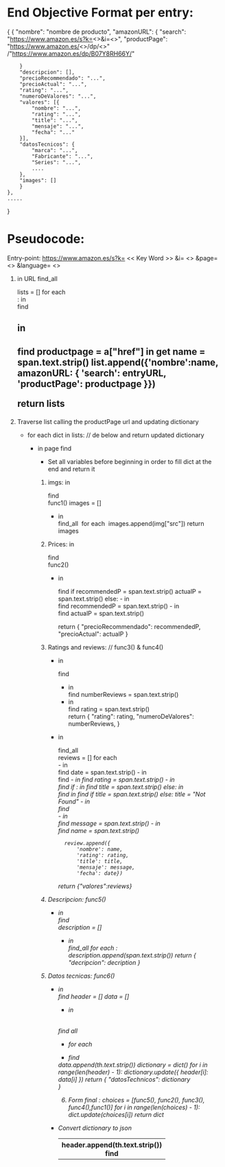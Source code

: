 # End Objective Format per entry:

{
    {
        "nombre": "nombre de producto",
        "amazonURL": {
            "search": "https://www.amazon.es/s?k=<<palabraclave>>&i=<<categoria>>",
            "productPage": "https://www.amazon.es/<<unico>>/dp/<<unico>>" /"https://www.amazon.es/dp/B07Y8RH66Y/"

        }
        "descripcion": [],
        "precioRecommendado": "...",
        "precioActual": "...",
        "rating": "...",
        "numeroDeValores": "...",
        "valores": [{
            "nombre": "...",
            "rating": "...",
            "title": "...",
            "mensaje": "...",
            "fecha": "..."
        }],
        "datosTecnicos": {
            "marca": "...",
            "Fabricante": "...",
            "Series": "...",
            ....
        },
        "images": []
        }
    },
    .....
}

# Pseudocode:

Entry-point: https://www.amazon.es/s?k= << Key Word >> &i= <<Category>> &page= <<page number >> &language= <<Language code i.e. es en>>

1. in URL find_all <div class=" s-result-item">
    lists = []
    for each <div>:
        in <div> find <h2>
            in <h2> find <a>
                productpage = a["href"]
                in <a> get <span>
                    name = span.text.strip()
        list.append({'nombre':name, amazonURL: {
            'search': entryURL,
            'productPage': productpage
        }})

    return lists

2. Traverse list calling the productPage url and updating dictionary

    - for each dict in lists: // de below and return updated dictionary
        
        - in page find <div id="dp-container"> 
            - Set all variables before beginning in order to fill dict at the end and return it

            1. imgs: in <div id="dp-container"> find <div id="altImages"> func1()
                images = []
                - in <div> find_all <img tags>
                    for each <img>
                        images.append(img["src"])
                    return images

            2. Prices: in <div id="dp-container"> find <div id="price"> func2()
                - in <div id="price"> find <span id="priceblock_ourprice">
                    if <span> 
                        recommendedP = span.text.strip()
                        actualP = span.text.strip() 
                    else:
                        - in <div id="price"> find <span class="priceBlockStrikePriceString ">
                            recommendedP = span.text.strip()
                        - in <div> find <span id="priceblock_dealprice">
                            actualP = span.text.strip()

                    return {
                        "precioRecommendado": recommendedP,
                        "precioActual": actualP
                    }

            3. Ratings and reviews: // func3() & func4()
                - in <div id="dp-container"> find <div id="averageCustomerReviews">
                    - in <div id="averageCustomerReviews"> find <span id="acrCustomerReviewText">
                        numberReviews = span.text.strip()
                    - in <div id="averageCustomerReviews"> find <span class="a-icon-alt">
                        rating = span.text.strip()     
                    return {
                        "rating": rating,
                        "numeroDeValores": numberReviews,
                    }
                        
                - in <div id="dp-container"> find_all <div data-hook="review">
                    reviews = []
                    for each <div data-hook="review">
                        - in <div data-hook="review"> find <span data-hook="review-date">
                            date = span.text.strip()
                        - in <div data-hook="review"> find <i class="review-rating">
                            - in <i class="review-rating"> find <span>
                                rating = span.text.strip()
                        - in <div data-hook="review"> find <span class="review-title">
                            if <span class="review-title">:
                                in <span  class="review-title"> find <span class="cr-original-review-content">
                                    title = span.text.strip()
                            else:
                                in <div data-hook="review"> find <a class="review-title">
                                    in <a class="review-title"> find <span>
                                        if <span>
                                            title = span.text.strip()
                                        else:
                                            title = "Not Found"
                        - in <div data-hook="review"> find <div class="review-data">
                            - in <div class="review-data"> find <span class="cr-original-review-content">
                                message = span.text.strip()
                        - in <div  data-hook="review"> find <span class="a-profile-name">
                            name = span.text.strip()

                        review.append({
                            'nombre': name, 
                            'rating': rating, 
                            'title': title, 
                            'mensaje': message, 
                            'fecha': date})
                    return {"valores":reviews}

            4. Descripcion: func5()
                - in <div id="dp-container"> find <div id="feature-bullets">
                    description = []
                    - in <div id="feature-bullets"> find_all <span class="a-list-item">
                        for each <span class="a-list-item">:
                            description.append(span.text.strip())
                    return {
                        "decripcion": decription
                    }
                    
            5. Datos tecnicas: func6()
                - in <div id="dp-container"> find <table id="productDetails_techSpec_section_1">
                    header = []
                    data = []
                    - in <table id="productDetails_techSpec_section_1"> find all <tr>
                        - for each <tr>
                            - find <th>
                                header.append(th.text.strip())
                            - find <tr>
                                data.append(th.text.strip())
                    dictionary = dict()
                    for i in range(len(header) - 1):
                        dictionary.update({
                            header[i]: data[i]
                        }) 
                    return {
                        "datosTechnicos": dictionary  
                    }  

        6. Form final :
            choices = [func5(), func2(), func3(), func4(),func1()]
            for i in range(len(choices) - 1):
                dict.update(choices[i])
            return dict
        
3. Convert dictionary to json   
